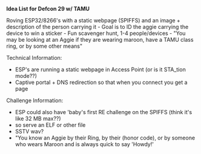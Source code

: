 **Idea List for Defcon 29 w/ TAMU**

Roving ESP32/8266's with a static webpage (SPIFFS) and an image + description of the person carrying it
	- Goal is to ID the aggie carrying the device to win a sticker
	- Fun scavenger hunt, 1-4 people/devices
	- "You may be looking at an Aggie if they are wearing maroon, have a TAMU class ring, or by some other means"
	
Technical Information:
- ESP's are running a static webpage in Access Point (or is it STA_tion mode??)
- Captive portal + DNS redirection so that when you connect you get a page

Challenge Information:
- ESP could also have 'baby's first RE challenge on the SPIFFS (think it's like 32 MB max??)
- so serve an ELF or other file
- SSTV wav?
- "You know an Aggie by their Ring, by their (honor code), or by someone who wears Maroon and is always quick to say 'Howdy!'
